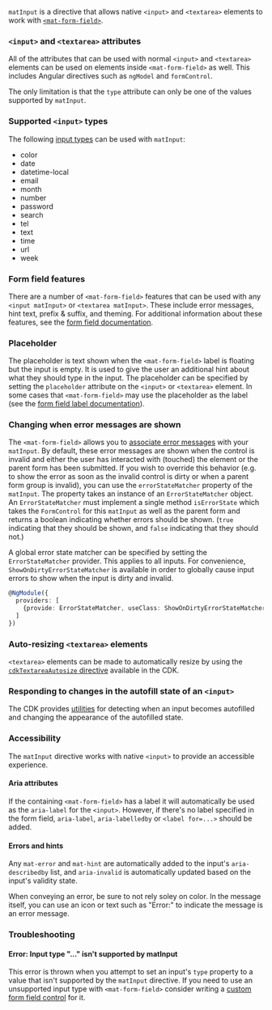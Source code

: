 `matInput` is a directive that allows native `<input>` and `<textarea>` elements to work with
[`<mat-form-field>`](https://material.angular.io/components/form-field/overview). 

<!-- example(input-overview) -->

### `<input>` and `<textarea>` attributes

All of the attributes that can be used with normal `<input>` and `<textarea>` elements can be used
on elements inside `<mat-form-field>` as well. This includes Angular directives such as `ngModel`
and `formControl`.

The only limitation is that the `type` attribute can only be one of the values supported by
`matInput`.

### Supported `<input>` types

The following [input types](https://developer.mozilla.org/en-US/docs/Web/HTML/Element/input) can
be used with `matInput`:
* color
* date
* datetime-local
* email
* month
* number
* password
* search
* tel
* text
* time
* url
* week

### Form field features

There are a number of `<mat-form-field>` features that can be used with any `<input matInput>` or
`<textarea matInput>`. These include error messages, hint text, prefix & suffix, and theming. For
additional information about these features, see the
[form field documentation](https://material.angular.io/components/form-field/overview).

### Placeholder

The placeholder is text shown when the `<mat-form-field>` label is floating but the input is empty.
It is used to give the user an additional hint about what they should type in the input. The
placeholder can be specified by setting the `placeholder` attribute on the `<input>` or `<textarea>`
element. In some cases that `<mat-form-field>` may use the placeholder as the label (see the
[form field label documentation](https://material.angular.io/components/form-field/overview#floating-label)).

### Changing when error messages are shown

The `<mat-form-field>` allows you to
[associate error messages](https://material.angular.io/components/form-field/overview#error-messages)
with your `matInput`. By default, these error messages are shown when the control is invalid and
either the user has interacted with (touched) the element or the parent form has been submitted. If
you wish to override this behavior (e.g. to show the error as soon as the invalid control is dirty
or when a parent form group is invalid), you can use the `errorStateMatcher` property of the
`matInput`. The property takes an instance of an `ErrorStateMatcher` object. An `ErrorStateMatcher`
must implement a single method `isErrorState` which takes the `FormControl` for this `matInput` as
well as the parent form and returns a boolean indicating whether errors should be shown. (`true`
indicating that they should be shown, and `false` indicating that they should not.)

<!-- example(input-error-state-matcher) -->

A global error state matcher can be specified by setting the `ErrorStateMatcher` provider. This
applies to all inputs. For convenience, `ShowOnDirtyErrorStateMatcher` is available in order to
globally cause input errors to show when the input is dirty and invalid.

```ts
@NgModule({
  providers: [
    {provide: ErrorStateMatcher, useClass: ShowOnDirtyErrorStateMatcher}
  ]
})
```

### Auto-resizing `<textarea>` elements

`<textarea>` elements can be made to automatically resize by using the
[`cdkTextareaAutosize` directive](https://material.angular.io/components/input/overview#auto-resizing-textarea-elements)
available in the CDK.

### Responding to changes in the autofill state of an `<input>`

The CDK provides
[utilities](https://material.angular.io/cdk/text-field/overview#monitoring-the-autofill-state-of-an-input)
for detecting when an input becomes autofilled and changing the appearance of the autofilled state.

### Accessibility

The `matInput` directive works with native `<input>` to provide an accessible experience.

#### Aria attributes

If the containing `<mat-form-field>` has a label it will automatically be used as the `aria-label`
for the `<input>`. However, if there's no label specified in the form field, `aria-label`,
`aria-labelledby` or `<label for=...>` should be added.

#### Errors and hints

Any `mat-error` and `mat-hint` are automatically added to the input's `aria-describedby` list, and
`aria-invalid` is automatically updated based on the input's validity state.

When conveying an error, be sure to not rely soley on color. In the message itself, you can use an
icon or text such as "Error:" to indicate the message is an error message.

### Troubleshooting

#### Error: Input type "..." isn't supported by matInput

This error is thrown when you attempt to set an input's `type` property to a value that isn't
supported by the `matInput` directive. If you need to use an unsupported input type with
`<mat-form-field>` consider writing a
[custom form field control](https://material.angular.io/guide/creating-a-custom-form-field-control)
for it.
